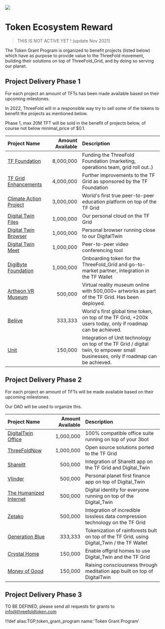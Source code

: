 ![](img/tf_tde_intro.jpg)

# Token Ecosystem Reward

> THIS IS NOT ACTIVE YET ! (update Nov 2021)

The Token Grant Program is organized to benefit projects (listed below) which have as purpose to provide value to the ThreeFold movement, building their solutions on top of ThreeFold_Grid, and by doing so serving our planet.

## Project Delivery Phase 1

For each project an amount of TFTs has been made available based on their upcoming milestones.

In 2022, ThreeFold will in a responsible way try to sell some of the tokens to benefit the projects as mentioned below.

Phase 1, max 20M TFT will be sold in the benefit of projects below, of course not below minimal_price of $0.1.

| Project Name                                               | Amount Available | Description                                                                                                                        |
| :--------------------------------------------------------- | ---------------: | :--------------------------------------------------------------------------------------------------------------------------------- |
| [TF Foundation](tffoundation)                              |        8,000,000 | Funding the ThreeFold Foundation (marketing, operations team, grid roll out..)                                                     |
| [TF Grid Enhancements](gridenhancements)                   |        4,000,000 | Further improvements to the TF Grid as sponsored by the TF Foundation                                                              |
| [Climate Action Project](http://www.takeactionglobal.org/) |        3,000,000 | World's first true peer-to-peer education platform on top of the TF Grid                                                           |
| [Digital Twin Files](digitalyoufiles)                      |        1,000,000 | Our personal cloud on the TF Grid                                                                                                  |
| [Digital Twin Browser](digitalyoubrowser)                  |        1,000,000 | Personal browser running close to our DigitalTwin                                                                                  |
| [Digital Twin Meet](digitalyoumeet)                        |        1,000,000 | Peer-to-peer video conferencing tool                                                                                               |
| [DigiByte Foundation](digibytefoundation)                  |        1,000,000 | Onboarding token for the ThreeFold_Grid and go-to-market partner, integration in the TF Wallet                                     |
| [Artheon VR Museum](vrmuseum)                              |          500,000 | Virtual reality museum online with 500,000+ artworks as part of the TF Grid. Has been deployed.                                    |
| [Beliive](timebank)                                        |          333,333 | World's first global time token, on top of the TF Grid, +200k users today, only if roadmap can be achieved.                        |
| [Unit](unit)                                               |          150,000 | Integration of Unit technology on top of the TF Grid / digital twin, to empower small businesses, only if roadmap can be achieved. |

<!-- | [Crystal Language](crystallang_proj)             |        4,000,000 | Core language used to implement the 3bot and future 3SDK for the ThreeFold_Grid                | -->

## Project Delivery Phase 2

For each project an amount of TFTs will be made available based on their upcoming milestones.

Our DAO will be used to organize this.

| Project Name                                   | Amount Available | Description                                                                                |
| :--------------------------------------------- | ---------------: | :----------------------------------------------------------------------------------------- |
| [DigitalTwin Office](digitalyouoffice)         |        1,000,000 | 100% compatible office suite running on top of your 3bot                                   |
| [ThreeFoldNow](threefoldnow)                   |        1,000,000 | Open source solutions ported to the TF Grid                                                |
| [Shareitt](shareitt)                           |          500,000 | Integration of Shareitt app on the TF Grid and Digital_Twin                                |
| [Vlinder](vlinder)                             |          500,000 | Personal planet first finance app on top of Digital_Twin                                   |
| [The Humanized Internet](thehumanizedinternet) |          500,000 | Digital identity for everyone running on top of the Digital_Twin                           |
| [Zetako](zetako)                               |          500,000 | Integration of incredible lossless data compression technology on the TF Grid              |
| [Generation Blue](generationblue)              |          333,333 | Tokenization of rainforests bult on top of the TF Grid, using Digital_Twin / the TF Wallet |
| [Crystal Home](threefold_internal:crystalhome_internal)                    |          150,000 | Enable offgrid homes to use Digital_Twin and the TF Grid                                   |
| [Money of Good](moneyofgood)                   |          150,000 | Raising consciousness through meditation app built on top of DigitalTwin                   |

<!-- | [Crystal Language](crystallang_proj)             |        4,000,000 | Core language used to implement the 3bot and future 3SDK for the ThreeFold_Grid                | -->

## Project Delivery Phase 3

TO BE DEFINED, please send all requests for grants to info@threefoldtoken.com

!!!def alias:TGP,token_grant_program name:'Token Grant Program'